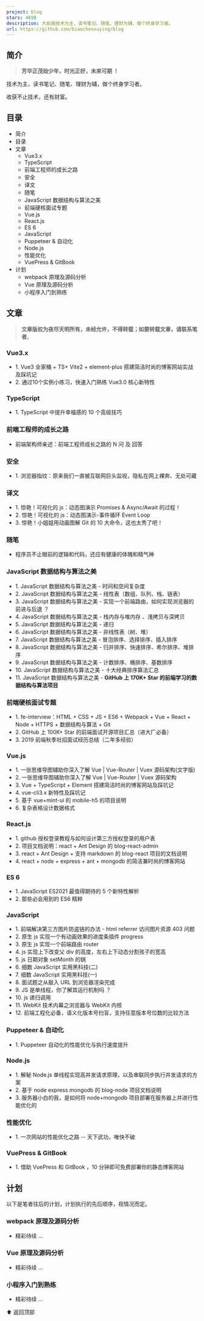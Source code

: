 ```yaml
---
project: blog
stars: 4698
description: 大前端技术为主，读书笔记、随笔、理财为辅，做个终身学习者。
url: https://github.com/biaochenxuying/blog
---
```


简介
--

> **芳华正茂始少年，时光正好，未来可期 ！**

技术为主，读书笔记、随笔、理财为辅，做个终身学习者。

收获不止技术，还有财富。

目录
--

-   简介
-   目录
-   文章
    -   Vue3.x
    -   TypeScript
    -   前端工程师的成长之路
    -   安全
    -   译文
    -   随笔
    -   JavaScript 数据结构与算法之美
    -   前端硬核面试专题
    -   Vue.js
    -   React.js
    -   ES 6
    -   JavaScript
    -   Puppeteer & 自动化
    -   Node.js
    -   性能优化
    -   VuePress & GitBook
-   计划
    -   webpack 原理及源码分析
    -   Vue 原理及源码分析
    -   小程序入门到熟练

文章
--

> **文章版权为夜尽天明所有，未经允许，不得转载；如要转载文章，请联系笔者**。

### Vue3.x

-   1\. Vue3 全家桶 + TS+ Vite2 + element-plus 搭建简洁时尚的博客网站实战及踩坑记
-   2\. 通过10个实例小练习，快速入门熟练 Vue3.0 核心新特性

### TypeScript

-   1\. TypeScript 中提升幸福感的 10 个高级技巧

### 前端工程师的成长之路

-   前端架构师亲述：前端工程师成长之路的 N 问 及 回答

### 安全

-   1\. 浏览器指纹：原来我们一直被互联网巨头监视，隐私在网上裸奔、无处可藏

### 译文

-   1\. 惊艳！可视化的 js：动态图演示 Promises & Async/Await 的过程！
-   2\. 惊艳！可视化的 js：动态图演示-事件循环 Event Loop
-   3\. 惊艳！小姐姐用动画图解 Git 的 10 大命令，这也太秀了吧！

### 随笔

-   程序员不止眼前的逻辑和代码，还应有健康的体魄和精气神

### JavaScript 数据结构与算法之美

-   1\. JavaScript 数据结构与算法之美 - 时间和空间复杂度
-   2\. JavaScript 数据结构与算法之美 - 线性表（数组、队列、栈、链表）
-   3\. JavaScript 数据结构与算法之美 - 实现一个前端路由，如何实现浏览器的前进与后退 ？
-   4\. JavaScript 数据结构与算法之美 - 栈内存与堆内存 、浅拷贝与深拷贝
-   5\. JavaScript 数据结构与算法之美 - 递归
-   6\. JavaScript 数据结构与算法之美 - 非线性表（树、堆）
-   7\. JavaScript 数据结构与算法之美 - 冒泡排序、选择排序、插入排序
-   8\. JavaScript 数据结构与算法之美 - 归并排序、快速排序、希尔排序、堆排序
-   9\. JavaScript 数据结构与算法之美 - 计数排序、桶排序、基数排序
-   10\. JavaScript 数据结构与算法之美 - 十大经典排序算法汇总
-   11\. JavaScript 数据结构与算法之美 - **GitHub 上 170K+ Star 的前端学习的数据结构与算法项目**

### 前端硬核面试专题

-   1\. fe-interview：HTML + CSS + JS + ES6 + Webpack + Vue + React + Node + HTTPS + 数据结构与算法 + Git
-   2\. GitHub 上 100K+ Star 的前端面试开源项目汇总（进大厂必备）
-   3\. 2019 前端秋季社招面试经历总结（二年多经验）

### Vue.js

-   1\. 一张思维导图辅助你深入了解 Vue | Vue-Router | Vuex 源码架构(文字版)
-   2\. 一张思维导图辅助你深入了解 Vue | Vue-Router | Vuex 源码架构
-   3\. Vue + TypeScript + Element 搭建简洁时尚的博客网站及踩坑记
-   4\. vue-cli3.x 新特性及踩坑记
-   5\. 基于 vue+mint-ui 的 mobile-h5 的项目说明
-   6\. 复杂表格设计数据格式

### React.js

-   1\. github 授权登录教程与如何设计第三方授权登录的用户表
-   2\. 项目文档说明：react + Ant Design 的 blog-react-admin
-   3\. react + Ant Design + 支持 markdown 的 blog-react 项目的文档说明
-   4\. react + node + express + ant + mongodb 的简洁兼时尚的博客网站

### ES 6

-   1\. JavaScript ES2021 最值得期待的 5 个新特性解析
-   2\. 那些必会用到的 ES6 精粹

### JavaScript

-   1\. 前端解决第三方图片防盗链的办法 - html referrer 访问图片资源 403 问题
-   2\. 原生 js 实现一个有动画效果的进度条插件 progress
-   3\. 原生 js 实现一个前端路由 router
-   4\. js 实现上下改变父 div 的高度，左右上下动态分割孩子的宽高
-   5\. js 日期对象 setMonth 的锅
-   6\. 细数 JavaScript 实用黑科技(二)
-   7\. 细数 JavaScript 实用黑科技(一)
-   8\. 面试题之从敲入 URL 到浏览器渲染完成
-   9\. JS 是单线程，你了解其运行机制吗 ？
-   10\. js 递归调用
-   11\. WebKit 技术内幕之浏览器与 WebKit 内核
-   12\. 前端工程化必备，语义化版本号扫盲，支持任意版本号位数的比较方法

### Puppeteer & 自动化

-   1\. Puppeteer 自动化的性能优化与执行速度提升

### Node.js

-   1\. 解秘 Node.js 单线程实现高并发请求原理，以及串联同步执行并发请求的方案
-   2\. 基于 node express mongodb 的 blog-node 项目文档说明
-   3\. 服务器小白的我，是如何将 node+mongodb 项目部署在服务器上并进行性能优化的

### 性能优化

-   1\. 一次网站的性能优化之路 -- 天下武功，唯快不破

### VuePress & GitBook

-   1\. 借助 VuePress 和 GitBook ，10 分钟即可免费部署你的静态博客网站

计划
--

以下是笔者往后的计划，计划执行的先后顺序，视情况而定。

### webpack 原理及源码分析

-   精彩待续 ...

### Vue 原理及源码分析

-   精彩待续 ...

### 小程序入门到熟练

-   精彩待续 ...

⬆️ 返回顶部

